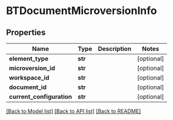 # BTDocumentMicroversionInfo

## Properties
Name | Type | Description | Notes
------------ | ------------- | ------------- | -------------
**element_type** | **str** |  | [optional] 
**microversion_id** | **str** |  | [optional] 
**workspace_id** | **str** |  | [optional] 
**document_id** | **str** |  | [optional] 
**current_configuration** | **str** |  | [optional] 

[[Back to Model list]](../README.md#documentation-for-models) [[Back to API list]](../README.md#documentation-for-api-endpoints) [[Back to README]](../README.md)


